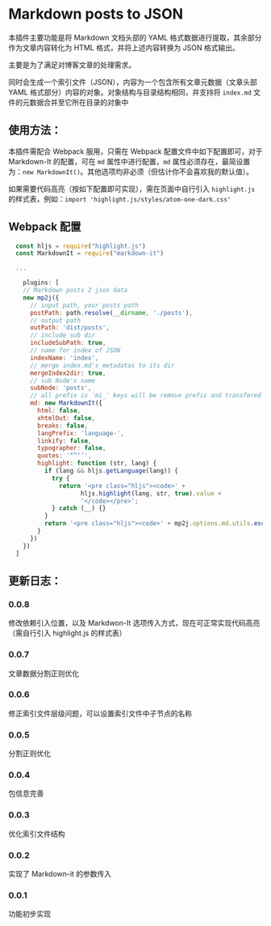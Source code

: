 Markdown posts to JSON
===

本插件主要功能是将 Markdown 文档头部的 YAML 格式数据进行提取，其余部分作为文章内容转化为 HTML 格式，并将上述内容转换为 JSON 格式输出。

主要是为了满足对博客文章的处理需求。

同时会生成一个索引文件（JSON），内容为一个包含所有文章元数据（文章头部 YAML 格式部分）内容的对象。对象结构与目录结构相同，并支持将 `index.md` 文件的元数据合并至它所在目录的对象中

## 使用方法：

本插件需配合 Webpack 服用，只需在 Webpack 配置文件中如下配置即可，对于 Markdown-It 的配置，可在 `md` 属性中进行配置，`md` 属性必须存在，最简设置为：`new MarkdownIt()`。其他选项均非必须（但估计你不会喜欢我的默认值）。

如果需要代码高亮（按如下配置即可实现），需在页面中自行引入 `highlight.js` 的样式表，例如：`import 'highlight.js/styles/atom-one-dark.css'`

## Webpack 配置

```js
  const hljs = require("highlight.js")
  const MarkdownIt = require("markdown-it")

  ...

    plugins: [
    // Markdown posts 2 json data
    new mp2j({
      // input path, your posts path
      postPath: path.resolve(__dirname, './posts'),
      // output path
      outPath: 'dist/posts',
      // include sub dir
      includeSubPath: true,
      // name for index of JSON
      indexName: 'index',
      // merge index.md's metadatas to its dir
      mergeIndex2dir: true,
      // sub Node's name
      subNode: 'posts',
      // all prefix is 'mi_' keys will be remove prefix and transfered to Markdown-it. This is default option of Markdown-It
      md: new MarkdownIt({
        html: false,
        xhtmlOut: false,
        breaks: false,
        langPrefix: 'language-',
        linkify: false,
        typographer: false,
        quotes: '“”‘’',
        highlight: function (str, lang) {
          if (lang && hljs.getLanguage(lang)) {
            try {
              return '<pre class="hljs"><code>' +
                    hljs.highlight(lang, str, true).value +
                    '</code></pre>';
            } catch (__) {}
          }
          return '<pre class="hljs"><code>' + mp2j.options.md.utils.escapeHtml(str) + '</code></pre>';
        }
      })
    })
  ]
```

## 更新日志：

### 0.0.8
修改依赖引入位置，以及 Markdwon-It 选项传入方式，现在可正常实现代码高亮（需自行引入 highlight.js 的样式表）

### 0.0.7
文章数据分割正则优化

### 0.0.6
修正索引文件层级问题，可以设置索引文件中子节点的名称

### 0.0.5
分割正则优化

### 0.0.4
包信息完善

### 0.0.3
优化索引文件结构

### 0.0.2
实现了 Markdown-it 的参数传入

### 0.0.1
功能初步实现